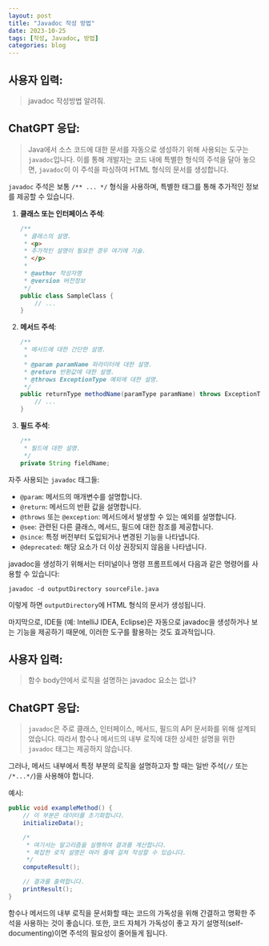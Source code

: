 ```yaml
---
layout: post
title: "Javadoc 작성 방법"
date: 2023-10-25
tags: [작성, Javadoc, 방법]
categories: blog
---
```


## 사용자 입력:
> javadoc 작성방법 알려줘.

## ChatGPT 응답:
> Java에서 소스 코드에 대한 문서를 자동으로 생성하기 위해 사용되는 도구는 `javadoc`입니다. 이를 통해 개발자는 코드 내에 특별한 형식의 주석을 달아 놓으면, `javadoc`이 이 주석을 파싱하여 HTML 형식의 문서를 생성합니다.

`javadoc` 주석은 보통 `/** ... */` 형식을 사용하며, 특별한 태그를 통해 추가적인 정보를 제공할 수 있습니다.

1. **클래스 또는 인터페이스 주석**:
   ```java
   /**
    * 클래스의 설명.
    * <p>
    * 추가적인 설명이 필요한 경우 여기에 기술.
    * </p>
    *
    * @author 작성자명
    * @version 버전정보
    */
   public class SampleClass {
       // ...
   }
   ```

2. **메서드 주석**:
   ```java
   /**
    * 메서드에 대한 간단한 설명.
    *
    * @param paramName 파라미터에 대한 설명.
    * @return 반환값에 대한 설명.
    * @throws ExceptionType 예외에 대한 설명.
    */
   public returnType methodName(paramType paramName) throws ExceptionType {
       // ...
   }
   ```

3. **필드 주석**:
   ```java
   /**
    * 필드에 대한 설명.
    */
   private String fieldName;
   ```

자주 사용되는 `javadoc` 태그들:

- `@param`: 메서드의 매개변수를 설명합니다.
- `@return`: 메서드의 반환 값을 설명합니다.
- `@throws` 또는 `@exception`: 메서드에서 발생할 수 있는 예외를 설명합니다.
- `@see`: 관련된 다른 클래스, 메서드, 필드에 대한 참조를 제공합니다.
- `@since`: 특정 버전부터 도입되거나 변경된 기능을 나타냅니다.
- `@deprecated`: 해당 요소가 더 이상 권장되지 않음을 나타냅니다.

javadoc을 생성하기 위해서는 터미널이나 명령 프롬프트에서 다음과 같은 명령어를 사용할 수 있습니다:

```
javadoc -d outputDirectory sourceFile.java
```

이렇게 하면 `outputDirectory`에 HTML 형식의 문서가 생성됩니다.

마지막으로, IDE들 (예: IntelliJ IDEA, Eclipse)은 자동으로 javadoc을 생성하거나 보는 기능을 제공하기 때문에, 이러한 도구를 활용하는 것도 효과적입니다.

## 사용자 입력:
> 함수 body안에서 로직을 설명하는 javadoc 요소는 없나?

## ChatGPT 응답:
> `javadoc`은 주로 클래스, 인터페이스, 메서드, 필드의 API 문서화를 위해 설계되었습니다. 따라서 함수나 메서드의 내부 로직에 대한 상세한 설명을 위한 `javadoc` 태그는 제공하지 않습니다.

그러나, 메서드 내부에서 특정 부분의 로직을 설명하고자 할 때는 일반 주석(`//` 또는 `/*...*/`)을 사용해야 합니다.

예시:

```java
public void exampleMethod() {
    // 이 부분은 데이터를 초기화합니다.
    initializeData();

    /* 
     * 여기서는 알고리즘을 실행하여 결과를 계산합니다.
     * 복잡한 로직 설명은 여러 줄에 걸쳐 작성할 수 있습니다.
     */
    computeResult();

    // 결과를 출력합니다.
    printResult();
}
```

함수나 메서드의 내부 로직을 문서화할 때는 코드의 가독성을 위해 간결하고 명확한 주석을 사용하는 것이 좋습니다. 또한, 코드 자체가 가독성이 좋고 자기 설명적(self-documenting)이면 주석의 필요성이 줄어들게 됩니다.

